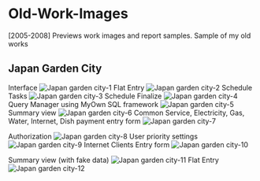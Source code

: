 # Old-Work-Images
[2005-2008] Previews work images and report samples.
Sample of my old works
## Japan Garden City
Interface
![Japan garden city-1](https://github.com/aukgit/Old-Work-Images/blob/master/Software%20Design/Japan%20Garden%20City%20Images%20%5BYear%202008%20Jun%5D/1.jpg)
Flat Entry
![Japan garden city-2](https://github.com/aukgit/Old-Work-Images/blob/master/Software%20Design/Japan%20Garden%20City%20Images%20%5BYear%202008%20Jun%5D/2.jpg)
Schedule Tasks
![Japan garden city-3](https://github.com/aukgit/Old-Work-Images/blob/master/Software%20Design/Japan%20Garden%20City%20Images%20%5BYear%202008%20Jun%5D/3.jpg)
Schedule Finalize
![Japan garden city-4](https://github.com/aukgit/Old-Work-Images/blob/master/Software%20Design/Japan%20Garden%20City%20Images%20%5BYear%202008%20Jun%5D/4.jpg)
Query Manager using MyOwn SQL framework
![Japan garden city-5](https://github.com/aukgit/Old-Work-Images/blob/master/Software%20Design/Japan%20Garden%20City%20Images%20%5BYear%202008%20Jun%5D/5.jpg)
Summary view
![Japan garden city-6](https://github.com/aukgit/Old-Work-Images/blob/master/Software%20Design/Japan%20Garden%20City%20Images%20%5BYear%202008%20Jun%5D/6.jpg)
Common Service, Electricity, Gas, Water, Internet, Dish payment entry form
![Japan garden city-7](https://github.com/aukgit/Old-Work-Images/blob/master/Software%20Design/Japan%20Garden%20City%20Images%20%5BYear%202008%20Jun%5D/7.jpg)

Authorization
![Japan garden city-8](https://github.com/aukgit/Old-Work-Images/blob/master/Software%20Design/Japan%20Garden%20City%20Images%20%5BYear%202008%20Jun%5D/8.jpg)
User priority settings
![Japan garden city-9](https://github.com/aukgit/Old-Work-Images/blob/master/Software%20Design/Japan%20Garden%20City%20Images%20%5BYear%202008%20Jun%5D/9%20user%20create%20and%20Priority%20settings.jpg?raw=true)
Internet Clients Entry form
![Japan garden city-10](https://github.com/aukgit/Old-Work-Images/blob/master/Software%20Design/Japan%20Garden%20City%20Images%20%5BYear%202008%20Jun%5D/10.jpg)

Summary view (with fake data)
![Japan garden city-11](https://github.com/aukgit/Old-Work-Images/blob/master/Software%20Design/Japan%20Garden%20City%20Images%20%5BYear%202008%20Jun%5D/11.jpg)
Flat Entry
![Japan garden city-12](https://github.com/aukgit/Old-Work-Images/blob/master/Software%20Design/Japan%20Garden%20City%20Images%20%5BYear%202008%20Jun%5D/12.jpg)